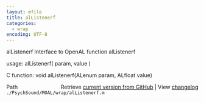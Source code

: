 ```yaml
---
layout: mfile
title: alListenerf
categories:
  - wrap
encoding: UTF-8
---
```


alListenerf  Interface to OpenAL function alListenerf

usage:  alListenerf( param, value )

C function:  void alListenerf(ALenum param, ALfloat value)


<div class="code_header" style="text-align:right;">
  <span style="float:left;">Path&nbsp;&nbsp;</span> <span class="counter">Retrieve <a href=
  "https://raw.github.com/Psychtoolbox-3/Psychtoolbox-3/beta/./PsychSound/MOAL/wrap/alListenerf.m">current version from GitHub</a> | View <a href=
  "https://github.com/Psychtoolbox-3/Psychtoolbox-3/commits/beta/./PsychSound/MOAL/wrap/alListenerf.m">changelog</a></span>
</div>
<div class="code">
  <code>./PsychSound/MOAL/wrap/alListenerf.m</code>
</div>
